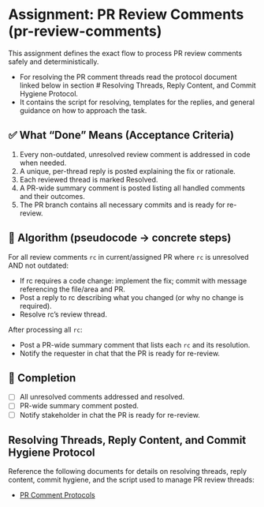 # Assignment: PR Review Comments (pr-review-comments)

This assignment defines the exact flow to process PR review comments safely and deterministically.

- For resolving the PR comment threads read the protocol document linked below in section # Resolving Threads, Reply Content, and Commit Hygiene Protocol.
- It contains the script for resolving, templates for the replies, and general guidance on how to approach the task.

## ✅ What “Done” Means (Acceptance Criteria)
1) Every non-outdated, unresolved review comment is addressed in code when needed.
2) A unique, per-thread reply is posted explaining the fix or rationale.
3) Each reviewed thread is marked Resolved.
4) A PR-wide summary comment is posted listing all handled comments and their outcomes.
5) The PR branch contains all necessary commits and is ready for re-review.

## 🔁 Algorithm (pseudocode → concrete steps)

For all review comments `rc` in current/assigned PR where `rc` is unresolved AND not outdated:
- If rc requires a code change: implement the fix; commit with message referencing the file/area and PR.
- Post a reply to rc describing what you changed (or why no change is required).
- Resolve rc’s review thread.

After processing all `rc`:
- Post a PR-wide summary comment that lists each `rc` and its resolution.
- Notify the requester in chat that the PR is ready for re-review.

## 🏁 Completion
- [ ] All unresolved comments addressed and resolved.
- [ ] PR-wide summary comment posted.
- [ ] Notify stakeholder in chat the PR is ready for re-review.

## Resolving Threads, Reply Content, and Commit Hygiene Protocol

Reference the following documents for details on resolving threads, reply content, commit hygiene, and the script used to manage PR review threads:

- [PR Comment Protocols](../ai-pr-comment-protocol.md)

